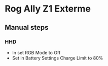 # Rog Ally Z1 Exterme

## Manual steps

### HHD

- In set RGB Mode to Off
- Set in Battery Settings Charge Limit to 80%
